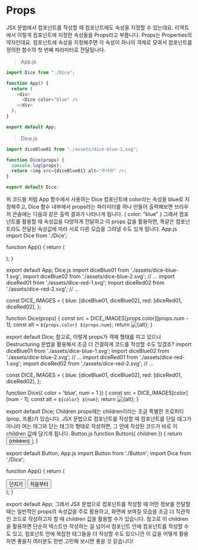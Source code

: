 # Props

JSX 문법에서 컴포넌트를 작성할 때 컴포넌트에도 속성을 지정할 수 있는데요. 리액트에서 이렇게 컴포넌트에 지정한 속성들을 Props라고 부릅니다.
Props는 Properties의 약자인데요. 컴포넌트에 속성을 지정해주면 각 속성이 하나의 객체로 모여서 컴포넌트를 정의한 함수의 첫 번째 파라미터로 전달됩니다.

> App.js

```javascript
import Dice from "./Dice";

function App() {
  return (
    <div>
      <Dice color="blue" />
    </div>
  );
}

export default App;
```

> Dice.js

```javascript
import diceBlue01 from "./assets/dice-blue-1.svg";

function Dice(props) {
  console.log(props);
  return <img src={diceBlue01} alt="주사위" />;
}

export default Dice;
```

위 코드들 처럼 App 함수에서 사용하는 Dice 컴포넌트에 color라는 속성을 blue로 지정해주고, Dice 함수 내부에서 props라는 파라미터를 하나 만들어 출력해보면 브라우저 콘솔에는 다음과 같은 출력 결과가 나타나게 됩니다.
{ color: "blue" }
그래서 컴포넌트를 활용할 때 속성값을 다양하게 전달하고 이 props 값을 활용하면, 똑같은 컴포넌트라도 전달된 속성값에 따라 서로 다른 모습을 그려낼 수도 있게 됩니다.
App.js
import Dice from './Dice';

function App() {
return (

<div>
<Dice color="red" num={2} />
</div>
);
}

export default App;
Dice.js
import diceBlue01 from './assets/dice-blue-1.svg';
import diceBlue02 from './assets/dice-blue-2.svg';
// ...
import diceRed01 from './assets/dice-red-1.svg';
import diceRed02 from './assets/dice-red-2.svg';
// ...

const DICE_IMAGES = {
blue: [diceBlue01, diceBlue02],
red: [diceRed01, diceRed02],
};

function Dice(props) {
const src = DICE_IMAGES[props.color][props.num - 1];
const alt = `${props.color} ${props.num}`;
return <img src={src} alt={alt} />;
}

export default Dice;
참고로, 이렇게 props가 객체 형태를 띠고 있으니 Destructuring 문법을 활용해서 조금 더 간결하게 코드를 작성할 수도 있겠죠?
import diceBlue01 from './assets/dice-blue-1.svg';
import diceBlue02 from './assets/dice-blue-2.svg';
// ...
import diceRed01 from './assets/dice-red-1.svg';
import diceRed02 from './assets/dice-red-2.svg';
// ...

const DICE_IMAGES = {
blue: [diceBlue01, diceBlue02],
red: [diceRed01, diceRed02],
};

function Dice({ color = 'blue', num = 1 }) {
const src = DICE_IMAGES[color][num - 1];
const alt = `${color} ${num}`;
return <img src={src} alt={alt} />;
}

export default Dice;
Children
props에는 children이라는 조금 특별한 프로퍼티(prop, 프롭)가 있습니다.
JSX 문법으로 컴포넌트를 작성할 때 컴포넌트를 단일 태그가 아니라 여는 태그와 닫는 태그의 형태로 작성하면, 그 안에 작성된 코드가 바로 이 children 값에 담기게 됩니다.
Button.js
function Button({ children }) {
return <button>{children}</button>;
}

export default Button;
App.js
import Button from './Button';
import Dice from './Dice';

function App() {
return (

<div>
<div>
<Button>던지기</Button>
<Button>처음부터</Button>
</div>
<Dice color="red" num={2} />
</div>
);
}

export default App;
그래서 JSX 문법으로 컴포넌트를 작성할 때 어떤 정보를 전달할 때는 일반적인 props의 속성값을 주로 활용하고, 화면에 보여질 모습을 조금 더 직관적인 코드로 작성하고자 할 때 children 값을 활용할 수가 있습니다.
참고로 이 children을 활용하면 단순히 텍스트만 작성하는 걸 넘어서 컴포넌트 안에 컴포넌트를 작성할 수도 있고, 컴포넌트 안에 복잡한 태그들을 더 작성할 수도 있으니깐 이 값을 어떻게 활용하면 좋을지 여러분도 한번 고민해 보시면 좋을 것 같습니다!
